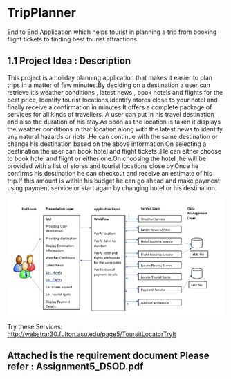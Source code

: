 # TripPlanner
End to End Application which helps tourist in planning a trip from booking flight tickets to finding best tourist attractions.

## 1.1 Project Idea : Description

This project is a holiday planning application that makes it easier to plan trips in a matter of few minutes.By deciding on a destination a user can retrieve  it’s weather conditions , latest news , book hotels and flights for the best price, Identify tourist locations,identify stores close to your hotel and finally receive a confirmation in minutes.It offers a complete package of services for all kinds of travellers.
A user can put in his travel destination and also the duration of his stay.As soon as the location is taken it displays the weather conditions in that location along with the latest news to identify any natural hazards or riots .He can continue with the same destination or change his destination based on the above information.On selecting a destination the user can book hotel and flight tickets .He can either choose to book hotel and flight or either one.On choosing the hotel ,he will be provided with a list of stores and tourist locations close by.Once he confirms his destination he can checkout and receive an estimate of his trip.If this amount is within his budget he can go ahead and make payment using payment service or start again by changing hotel or his destination.

![alt text](Architecture_design.PNG "Title")



Try these Services:
http://webstrar30.fulton.asu.edu/page5/ToursitLocatorTryIt

## Attached is the requirement document Please refer :  Assignment5_DSOD.pdf





